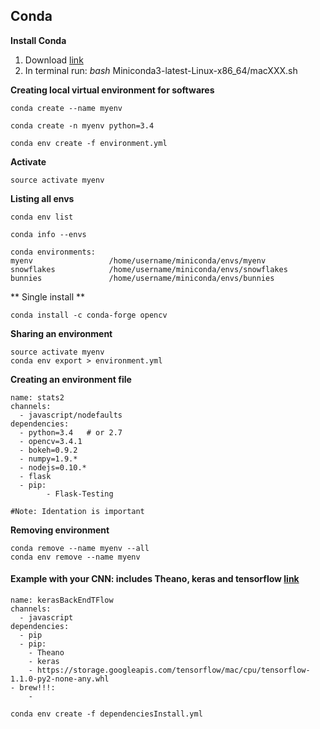 ## Conda

**Install Conda**

1. Download [link](https://conda.io/miniconda.html)
2. In terminal run: *bash* Miniconda3-latest-Linux-x86_64/macXXX.sh

**Creating local virtual environment for softwares**

	conda create --name myenv
	
	conda create -n myenv python=3.4
	
	conda env create -f environment.yml
	

**Activate** 

	source activate myenv
	
	
**Listing all envs**

	conda env list
	
	conda info --envs
	
```Example
conda environments:
myenv                 /home/username/miniconda/envs/myenv
snowflakes            /home/username/miniconda/envs/snowflakes
bunnies               /home/username/miniconda/envs/bunnies
```

** Single install **

    conda install -c conda-forge opencv

**Sharing an environment**

	source activate myenv
	conda env export > environment.yml
	
**Creating an environment file**

	name: stats2
	channels:
	  - javascript/nodefaults
	dependencies:
	  - python=3.4   # or 2.7
	  - opencv=3.4.1
	  - bokeh=0.9.2
	  - numpy=1.9.*
	  - nodejs=0.10.*
	  - flask
	  - pip:
    		- Flask-Testing

 	#Note: Identation is important

**Removing environment**

	conda remove --name myenv --all
	conda env remove --name myenv
	
#### Example with your CNN: includes Theano, keras and tensorflow [link](https://bitbucket.org/aliNepal/kerastiatf/src/211dc79df45f?at=master)

	name: kerasBackEndTFlow
	channels:
	  - javascript
	dependencies:
	  - pip
	  - pip:
	    - Theano
	    - keras
	    - https://storage.googleapis.com/tensorflow/mac/cpu/tensorflow-1.1.0-py2-none-any.whl
    - brew!!!:
    	- 

```
conda env create -f dependenciesInstall.yml
```
